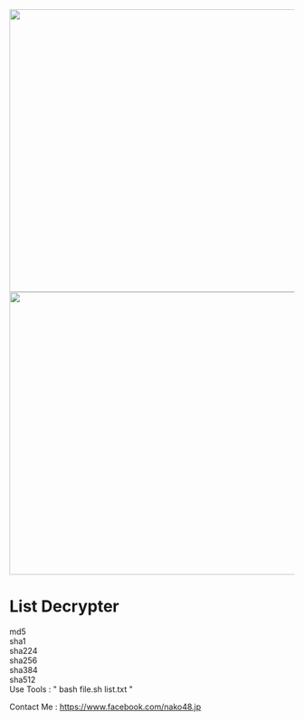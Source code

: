 <img src="https://raw.githubusercontent.com/nako48/Encrypt-Descrypt-Password/master/screenshot.png" height="500px" width="800px">
</br>
<img src="https://raw.githubusercontent.com/nako48/Encrypt-Descrypt-Password/master/2018-08-03-002636_1366x768_scrot.png" height="500px" width="800px">
</div>
</br>
<h1>List Decrypter</h1>
md5</br>
sha1</br>
sha224 </br>
sha256 </br>
sha384</br>
sha512 </br> 
Use Tools : " bash file.sh list.txt "</br>
  
Contact  Me : https://www.facebook.com/nako48.jp
